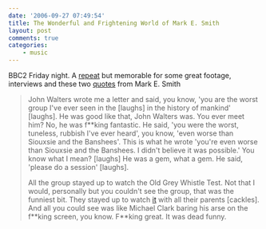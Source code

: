 ```yaml
---
date: '2006-09-27 07:49:54'
title: The Wonderful and Frightening World of Mark E. Smith
layout: post
comments: true
categories:
    - music
---
```

BBC2 Friday night. A [repeat](http://www.thefall.info/fallsite/?p=320)
but memorable for some great footage, interviews and these two
[quotes](http://homepages.shu.ac.uk/~llrdjb/fall_doc.pdf) from Mark E.
Smith

> John Walters wrote me a letter and said, you know, 'you are the worst
> group I've ever seen in the [laughs] in the history of mankind'
> [laughs]. He was good like that, John Walters was. You ever meet him?
> No, he was f\*\*king fantastic. He said, 'you were the worst,
> tuneless, rubbish I've ever heard', you know, 'even worse than
> Siouxsie and the Banshees'. This is what he wrote 'you're even worse
> than Siouxsie and the Banshees. I didn't believe it was possible.' You
> know what I mean? [laughs] He was a gem, what a gem. He said, 'please
> do a session' [laughs].
>
> All the group stayed up to watch the Old Grey Whistle Test. Not that I
> would, personally but you couldn't see the group, that was the
> funniest bit. They stayed up to watch
> [it](http://youtube.com/watch?v=J8W9sQJaAdM) with all their parents
> [cackles]. And all you could see was like Michael Clark baring his
> arse on the f\*\*king screen, you know. F\*\*king great. It was dead
> funny.
